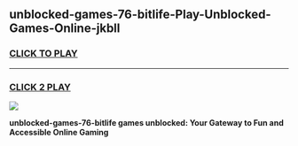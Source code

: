 
## unblocked-games-76-bitlife-Play-Unblocked-Games-Online-jkbll
<h3>
<a href="https://premium76.site?title=unblocked-games-76-bitlife&ref=25A">CLICK TO PLAY</a></h3>
<hr>

<h3>
<a href="https://premium76.site?title=unblocked-games-76-bitlife&ref=25A">CLICK 2 PLAY</a>
  
</h3>

<a href="https://premium76.site?title=unblocked-games-76-bitlife&ref=25A"><img src="https://clearcache.store/games.png"></a>


**unblocked-games-76-bitlife games unblocked: Your Gateway to Fun and Accessible Online Gaming**
